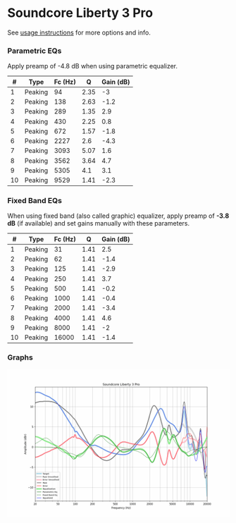 # Soundcore Liberty 3 Pro
See [usage instructions](https://github.com/jaakkopasanen/AutoEq#usage) for more options and info.

### Parametric EQs
Apply preamp of -4.8 dB when using parametric equalizer.

|   # | Type    |   Fc (Hz) |    Q |   Gain (dB) |
|-----|---------|-----------|------|-------------|
|   1 | Peaking |        94 | 2.35 |        -3   |
|   2 | Peaking |       138 | 2.63 |        -1.2 |
|   3 | Peaking |       289 | 1.35 |         2.9 |
|   4 | Peaking |       430 | 2.25 |         0.8 |
|   5 | Peaking |       672 | 1.57 |        -1.8 |
|   6 | Peaking |      2227 | 2.6  |        -4.3 |
|   7 | Peaking |      3093 | 5.07 |         1.6 |
|   8 | Peaking |      3562 | 3.64 |         4.7 |
|   9 | Peaking |      5305 | 4.1  |         3.1 |
|  10 | Peaking |      9529 | 1.41 |        -2.3 |

### Fixed Band EQs
When using fixed band (also called graphic) equalizer, apply preamp of **-3.8 dB** (if available) and set gains manually with these parameters.

|   # | Type    |   Fc (Hz) |    Q |   Gain (dB) |
|-----|---------|-----------|------|-------------|
|   1 | Peaking |        31 | 1.41 |         2.5 |
|   2 | Peaking |        62 | 1.41 |        -1.4 |
|   3 | Peaking |       125 | 1.41 |        -2.9 |
|   4 | Peaking |       250 | 1.41 |         3.7 |
|   5 | Peaking |       500 | 1.41 |        -0.2 |
|   6 | Peaking |      1000 | 1.41 |        -0.4 |
|   7 | Peaking |      2000 | 1.41 |        -3.4 |
|   8 | Peaking |      4000 | 1.41 |         4.6 |
|   9 | Peaking |      8000 | 1.41 |        -2   |
|  10 | Peaking |     16000 | 1.41 |        -1.4 |

### Graphs
![](./Soundcore%20Liberty%203%20Pro.png)
